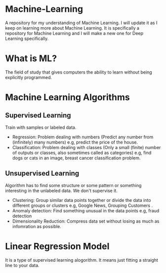 # Machine-Learning
A repository for my understanding of Machine Learning. I will update it as I keep on learning more about Machine Learning. It is specifically a repository for Machine Learning and I will make a new one for Deep Learning specifically.

# What is ML?
The field of study that gives computers the ability to learn without being explicitly programmed.

# Machine Learning Algorithms

## **Supervised Learning**
Train with samples or labeled data.
* Regression: Problem dealing with numbers (Predict any number from (infinitely) many numbers) e.g, predict the price of the house.
* Classification: Problem dealing with classes (Only a small (finite) number of outputs or classes, also sometimes called as categories) e.g, find dogs or cats in an image, breast cancer classification problem.

## **Unsupervised Learning**
Algorithm has to find some structure or some pattern or something interesting in the unlabeled data. We don't supervise it.
* Clustering: Group similar data points together or divide the data into different groups or clusters e.g, Google News, Grouping Customers .
* Anomaly detection: Find something unusual in the data points e.g, fraud detection
* Dimensionality Reduction: Compress data set without losing as much as infomration as possible.

# Linear Regression Model
It is a type of supervised learning alogorithm. It means just fitting a straight line to your data.
  

